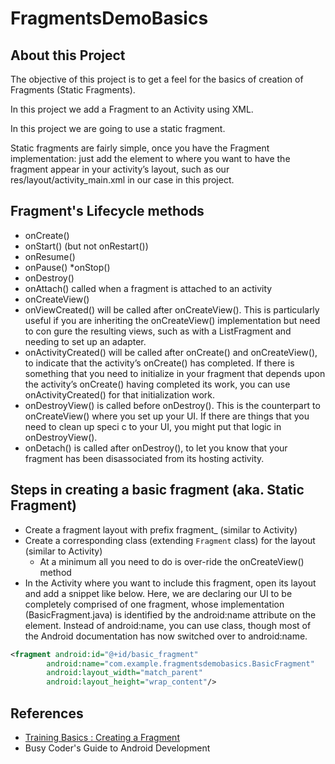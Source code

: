 # FragmentsDemoBasics

## About this Project

The objective of this project is to get a feel for the basics of creation of Fragments (Static Fragments).

In this project we add a Fragment to an Activity using XML.

In this project we are going to use a static fragment.

Static fragments are fairly simple, once you have the Fragment implementation: just add the <fragment> element to where you want to have the fragment appear in your activity’s layout, such as our res/layout/activity_main.xml in our case in this project.

## Fragment's Lifecycle methods
* onCreate()
* onStart() (but not onRestart()) 
* onResume()
* onPause()
*onStop()
* onDestroy()
* onAttach() called when a fragment is attached to an activity
* onCreateView()
* onViewCreated() will be called after onCreateView(). This is particularly useful if you are inheriting the onCreateView() implementation but need to con gure the resulting views, such as with a ListFragment and needing to set up an adapter.
* onActivityCreated() will be called after onCreate() and onCreateView(), to indicate that the activity’s onCreate() has completed. If there is something that you need to initialize in your fragment that depends upon the activity’s onCreate() having completed its work, you can use onActivityCreated() for that initialization work.
* onDestroyView() is called before onDestroy(). This is the counterpart to onCreateView() where you set up your UI. If there are things that you need to clean up speci c to your UI, you might put that logic in onDestroyView().
* onDetach() is called after onDestroy(), to let you know that your fragment has been disassociated from its hosting activity.


## Steps in creating a basic fragment (aka. Static Fragment)
* Create a fragment layout with prefix fragment_ (similar to Activity)
* Create a corresponding class (extending `Fragment` class) for the layout  (similar to Activity)
    - At a minimum all you need to do is over-ride the onCreateView() method
* In the Activity where you want to include this fragment, open its layout and add a snippet like below. Here, we are declaring our UI to be completely comprised of one fragment, whose implementation (BasicFragment.java) is identified by the android:name attribute on the <fragment> element. Instead of android:name, you can use class, though most of the Android documentation has now switched over to android:name.
```xml
<fragment android:id="@+id/basic_fragment"
        android:name="com.example.fragmentsdemobasics.BasicFragment"
        android:layout_width="match_parent"
        android:layout_height="wrap_content"/>
``` 

## References
* [Training Basics : Creating a Fragment](http://developer.android.com/training/basics/fragments/creating.html)
* Busy Coder's Guide to Android Development